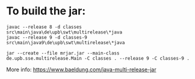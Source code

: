 # To build the jar:

`javac --release 8 -d classes src\main\java\de\upb\swt\multirelease\*java`  
`javac --release 9 -d classes-9 src\main\java9\de\upb\swt\multirelease\*java`

`jar --create --file mrjar.jar --main-class de.upb.sse.multirelease.Main -C classes . --release 9 -C classes-9 .`


More info:
https://www.baeldung.com/java-multi-release-jar